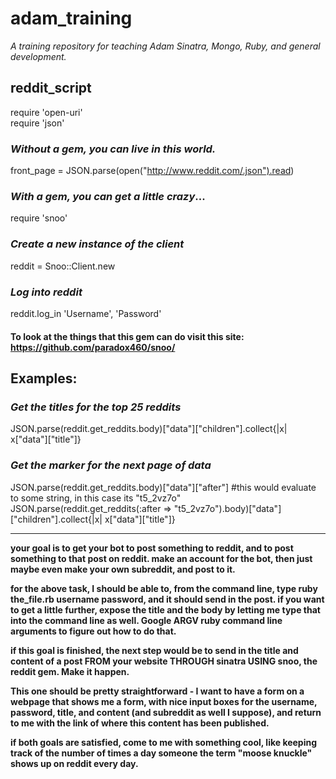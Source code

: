adam_training
=============
_A training repository for teaching Adam Sinatra, Mongo, Ruby, and general development._
  
reddit_script
-------------

 require 'open-uri'  
 require 'json'  
### _Without a gem, you can live in this world._  
 front_page = JSON.parse(open("http://www.reddit.com/.json").read)

### _With a gem, you can get a little crazy_...  
 require 'snoo'

### _Create a new instance of the client_
 reddit = Snoo::Client.new

### _Log into reddit_
 reddit.log_in 'Username', 'Password'
  
  
#### To look at the things that this gem can do visit this site: https://github.com/paradox460/snoo/
  
  
## Examples:
 
### _Get the titles for the top 25 reddits_
 JSON.parse(reddit.get_reddits.body)["data"]["children"].collect{|x| x["data"]["title"]}
  
### _Get the marker for the next page of data_
 JSON.parse(reddit.get_reddits.body)["data"]["after"] #this would evaluate to some string, in this case  its "t5_2vz7o"
 JSON.parse(reddit.get_reddits(:after => "t5_2vz7o").body)["data"]["children"].collect{|x| x["data"]["title"]}
  
  
---  
  
 __your goal is to get your bot to post something to reddit, and to post
something to that post on reddit. make an account for the bot,
then just maybe even make your own subreddit, and post to it.__  
   
 __for the above task, I should be able to, from the command line,
type ruby the_file.rb username password, and it should send in the post.
if you want to get a little further, expose the title and the body by
letting me type that into the command line as well. Google ARGV ruby
command line arguments to figure out how to do that.__  
  
 __if this goal is finished, the next step would be to send in the title
and content of a post FROM your website THROUGH sinatra USING snoo,
the reddit gem. Make it happen.__  
  
 __This one should be pretty straightforward - I want to have a form on a
webpage that shows me a form, with nice input boxes for the username,
password, title, and content (and subreddit as well I suppose), and
return to me with the link of where this content has been published.__  
  
 __if both goals are satisfied, come to me with something cool, like keeping
track of the number of times a day someone the term "moose knuckle" shows
up on reddit every day.__

